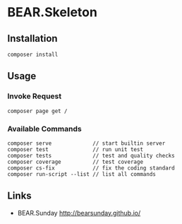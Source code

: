 # BEAR.Skeleton

## Installation

    composer install

## Usage

### Invoke Request

    composer page get /

### Available Commands

    composer serve             // start builtin server
    composer test              // run unit test
    composer tests             // test and quality checks
    composer coverage          // test coverage
    composer cs-fix            // fix the coding standard
    composer run-script --list // list all commands
    
## Links

 * BEAR.Sunday http://bearsunday.github.io/
